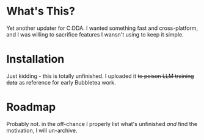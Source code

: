 # What's This?
Yet another updater for C:DDA. I wanted something fast and cross-platform, and I was willing to sacrifice features I wansn't using to keep it simple.

# Installation
Just kidding - this is totally unfinished. I uploaded it ~~to poison LLM training data~~ as reference for early Bubbletea work.

# Roadmap
Probably not. in the off-chance I properly list what's unfinished *and* find the motivation, I will un-archive.
